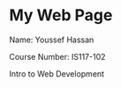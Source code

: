 

<html> 
<head>
    <title>My First Web Page</title>    
</head>
<body>
    <h1>My Web Page</h1>
    <p>Name: Youssef Hassan</p> 
    <p>Course Number: IS117-102</p>
    <p>Intro to Web Development</p>


</body>



</html>
